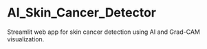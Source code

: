# AI_Skin_Cancer_Detector
Streamlit web app for skin cancer detection using AI and Grad-CAM visualization.
